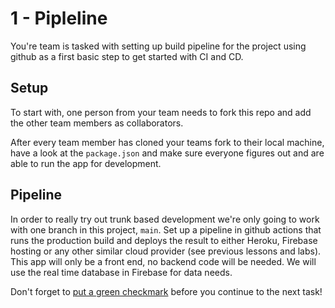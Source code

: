 # 1 - Pipleline
You're team is tasked with setting up build pipeline for the project using github as a first basic step to get started with CI and CD.


## Setup
To start with, one person from your team needs to fork this repo and add the other team members as collaborators.

After every team member has cloned your teams fork to their local machine, have a look at the `package.json` and make sure everyone figures out and are able to run the app for development.

## Pipeline
In order to really try out trunk based development we're only going to work with one branch in this project, `main`. Set up a pipeline in github actions that runs the production build and deploys the result to either Heroku, Firebase hosting or any other similar cloud provider (see previous lessons and labs). This app will only be a front end, no backend code will be needed. We will use the real time database in Firebase for data needs.

Don't forget to [put a green checkmark](0-instructions.md) before you continue to the next task!


